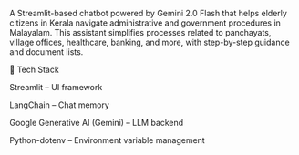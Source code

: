 A Streamlit-based chatbot powered by Gemini 2.0 Flash that helps elderly citizens in Kerala navigate administrative and government procedures in Malayalam. This assistant simplifies processes related to panchayats, village offices, healthcare, banking, and more, with step-by-step guidance and document lists.

🔐 Tech Stack

Streamlit – UI framework

LangChain – Chat memory

Google Generative AI (Gemini) – LLM backend

Python-dotenv – Environment variable management
